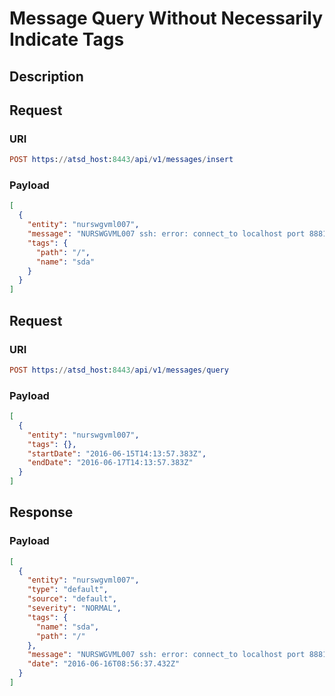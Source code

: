 # Message Query Without Necessarily Indicate Tags

## Description

## Request

### URI
```elm
POST https://atsd_host:8443/api/v1/messages/insert
```
### Payload
```json
[
  {
    "entity": "nurswgvml007",
    "message": "NURSWGVML007 ssh: error: connect_to localhost port 8881: failed.",
    "tags": {
      "path": "/",
      "name": "sda"
    }
  }
]
```

## Request

### URI
```elm
POST https://atsd_host:8443/api/v1/messages/query
```
### Payload
```json
[
  {
    "entity": "nurswgvml007",
    "tags": {},
    "startDate": "2016-06-15T14:13:57.383Z",
    "endDate": "2016-06-17T14:13:57.383Z"
  }
]
```

## Response

### Payload
```json
[
  {
    "entity": "nurswgvml007",
    "type": "default",
    "source": "default",
    "severity": "NORMAL",
    "tags": {
      "name": "sda",
      "path": "/"
    },
    "message": "NURSWGVML007 ssh: error: connect_to localhost port 8881: failed.",
    "date": "2016-06-16T08:56:37.432Z"
  }
]
```
